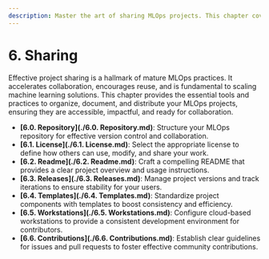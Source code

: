 ```yaml
---
description: Master the art of sharing MLOps projects. This chapter covers structuring repositories, licensing, creating clear READMEs, managing releases, and fostering community collaboration to make your work accessible and impactful.
---
```


# 6. Sharing

Effective project sharing is a hallmark of mature MLOps practices. It accelerates collaboration, encourages reuse, and is fundamental to scaling machine learning solutions. This chapter provides the essential tools and practices to organize, document, and distribute your MLOps projects, ensuring they are accessible, impactful, and ready for collaboration.

- **[6.0. Repository](./6.0. Repository.md)**: Structure your MLOps repository for effective version control and collaboration.
- **[6.1. License](./6.1. License.md)**: Select the appropriate license to define how others can use, modify, and share your work.
- **[6.2. Readme](./6.2. Readme.md)**: Craft a compelling README that provides a clear project overview and usage instructions.
- **[6.3. Releases](./6.3. Releases.md)**: Manage project versions and track iterations to ensure stability for your users.
- **[6.4. Templates](./6.4. Templates.md)**: Standardize project components with templates to boost consistency and efficiency.
- **[6.5. Workstations](./6.5. Workstations.md)**: Configure cloud-based workstations to provide a consistent development environment for contributors.
- **[6.6. Contributions](./6.6. Contributions.md)**: Establish clear guidelines for issues and pull requests to foster effective community contributions.